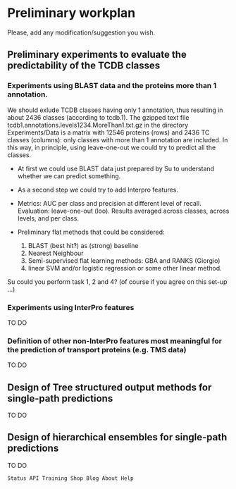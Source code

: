 # Preliminary workplan
Please, add any modification/suggestion you wish.

## Preliminary experiments to evaluate the predictability of the TCDB classes

### Experiments using BLAST data and the proteins more than 1 annotation. 
We should exlude TCDB classes having only 1 annotation, thus resulting in about 2436 classes (according to tcdb.1). 
The gzipped text file tcdb1.annotations.levels1234.MoreThan1.txt.gz in the directory Experiments/Data is a matrix with 12546 proteins (rows) and  2436 TC classes (columns): only classes with more than 1 annotation are included. In this way, in principle, using leave-one-out we could try to predict all the classes.

- At first we could use BLAST data just prepared by Su to understand whether we can predict something.

- As a second step we could try to add Interpro features.

- Metrics: AUC per class  and precision at different level of recall. Evaluation: leave-one-out (loo). 
Results averaged across classes, across levels, and per class.

- Preliminary flat methods that could be considered:

    1. BLAST (best hit?) as (strong) baseline  
    2. Nearest Neighbour 
    3. Semi-supervised flat learning methods: GBA and RANKS (Giorgio)		
    4. linear SVM and/or logistic regression or some other linear method. 	

Su could you perform task 1, 2 and 4? (of course if you agree on this set-up ...)
	
### Experiments using InterPro features
TO DO
### Definition of other non-InterPro features most meaningful for the prediction of transport proteins (e.g. TMS data)
TO DO

## Design of Tree structured output methods for single-path predictions
TO DO

## Design of hierarchical ensembles for single-path predictions
TO DO

    Status API Training Shop Blog About Help 


